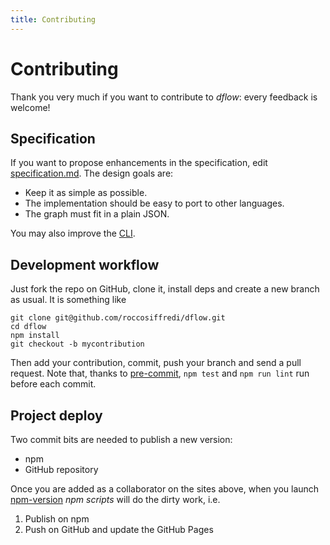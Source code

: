 ```yaml
---
title: Contributing
---
```


# Contributing

Thank you very much if you want to contribute to *dflow*: every feedback is welcome!

## Specification

If you want to propose enhancements in the specification, edit [specification.md](https://github.com/fibo/dflow/blob/master/gh-pages/specification.md).
The design goals are:

* Keep it as simple as possible.
* The implementation should be easy to port to other languages.
* The graph must fit in a plain JSON.

You may also improve the [CLI](https://github.com/fibo/dflow/blob/master/gh-pages/cli.md).

## Development workflow

Just fork the repo on GitHub, clone it, install deps and create a new branch as usual.
It is something like

```
git clone git@github.com/roccosiffredi/dflow.git
cd dflow
npm install
git checkout -b mycontribution
```

Then add your contribution, commit, push your branch and send a pull request.
Note that, thanks to [pre-commit](https://www.npmjs.com/package/pre-commit), `npm test` and `npm run lint` run before each commit.

## Project deploy

Two commit bits are needed to publish a new version:

* npm
* GitHub repository

Once you are added as a collaborator on the sites above,
when you launch [npm-version](https://docs.npmjs.com/cli/version) *npm scripts* will do the dirty work, i.e.

1. Publish on npm
2. Push on GitHub and update the GitHub Pages

